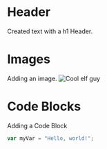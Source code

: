 # Header #
Created text with a h1 Header.
# Images #
Adding an image.
![Cool elf guy](https://img.mandarake.co.jp/webshopimg/03/00/387/0300535387/s_03005353871.jpg)
# Code Blocks # 
Adding a Code Block
``` javascript
var myVar = "Hello, world!";
```
